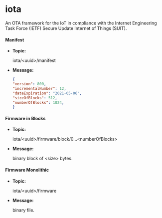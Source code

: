 # iota
An OTA framework for the IoT in compliance with the Internet Engineering Task Force (IETF) Secure Update Internet of Things (SUIT).

#### Manifest

  * **Topic:** 
  
     iota/\<uuid\>/manifest

  * **Message:** 
     ```json 
     {
     "version": 800,
     "incrementalNumber": 12,
     "dateExpiration": "2021-05-06",
     "sizeOfBlocks": 512,
     "numberOfBlocks": 1024,
     }
     ```
  

#### Firmware in Blocks

  * **Topic:** 
  
     iota/\<uuid\>/firmware/block/0...\<numberOfBlocks\>

  * **Message:** 
  
     binary block of \<size\> bytes.

#### Firmware Monolithic

  * **Topic:** 
  
     iota/\<uuid\>/firmware

  * **Message:** 
  
     binary file.
